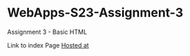 # WebApps-S23-Assignment-3
Assignment 3 - Basic HTML



Link to index Page [Hosted at](https://44-563-web-apps-s23.github.io/44563-webapps-assignment-3-AshokkumarGanji/) 

